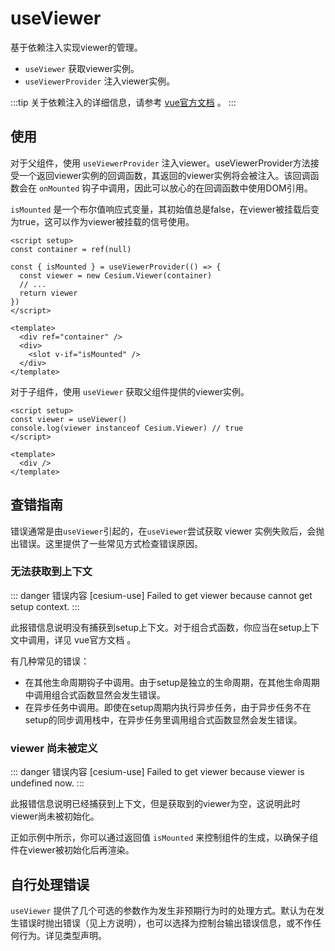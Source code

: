 # useViewer

基于依赖注入实现viewer的管理。

- `useViewer` 获取viewer实例。
- `useViewerProvider` 注入viewer实例。

:::tip
关于依赖注入的详细信息，请参考 [vue官方文档](https://cn.vuejs.org/guide/components/provide-inject.html) 。
:::

## 使用

对于父组件，使用 `useViewerProvider` 注入viewer。useViewerProvider方法接受一个返回viewer实例的回调函数，其返回的viewer实例将会被注入。该回调函数会在 `onMounted` 钩子中调用，因此可以放心的在回调函数中使用DOM引用。

`isMounted` 是一个布尔值响应式变量，其初始值总是false，在viewer被挂载后变为true，这可以作为viewer被挂载的信号使用。

```vue
<script setup>
const container = ref(null)

const { isMounted } = useViewerProvider(() => {
  const viewer = new Cesium.Viewer(container)
  // ...
  return viewer
})
</script>

<template>
  <div ref="container" />
  <div>
    <slot v-if="isMounted" />
  </div>
</template>
```

对于子组件，使用 `useViewer` 获取父组件提供的viewer实例。

```vue
<script setup>
const viewer = useViewer()
console.log(viewer instanceof Cesium.Viewer) // true
</script>

<template>
  <div />
</template>
```

## 查错指南

错误通常是由`useViewer`引起的，在`useViewer`尝试获取 viewer 实例失败后，会抛出错误。这里提供了一些常见方式检查错误原因。

### 无法获取到上下文

::: danger 错误内容
[cesium-use] Failed to get viewer because cannot get setup context.
:::

此报错信息说明没有捕获到setup上下文。对于组合式函数，你应当在setup上下文中调用，详见 vue官方文档 。

有几种常见的错误：

- 在其他生命周期钩子中调用。由于setup是独立的生命周期，在其他生命周期中调用组合式函数显然会发生错误。
- 在异步任务中调用。即使在setup周期内执行异步任务，由于异步任务不在setup的同步调用栈中，在异步任务里调用组合式函数显然会发生错误。

### viewer 尚未被定义

::: danger 错误内容
[cesium-use] Failed to get viewer because viewer is undefined now.
:::

此报错信息说明已经捕获到上下文，但是获取到的viewer为空，这说明此时viewer尚未被初始化。

正如示例中所示，你可以通过返回值 `isMounted` 来控制组件的生成，以确保子组件在viewer被初始化后再渲染。

## 自行处理错误

`useViewer` 提供了几个可选的参数作为发生非预期行为时的处理方式。默认为在发生错误时抛出错误（见上方说明），也可以选择为控制台输出错误信息，或不作任何行为。详见类型声明。
